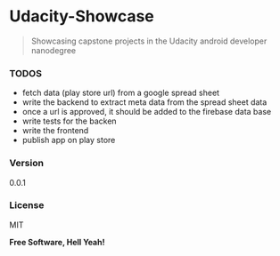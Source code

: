 # Udacity-Showcase
> Showcasing capstone projects in the Udacity android developer nanodegree

### TODOS
* fetch data (play store url) from a google spread sheet
* write the backend to extract meta data from the spread sheet data
* once a url is approved, it should be added to the firebase data base
* write tests for the backen
* write the frontend
* publish app on play store

### Version
0.0.1

### License
MIT


**Free Software, Hell Yeah!**

